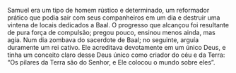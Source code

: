 ﻿Samuel era um tipo de homem rústico e determinado, um reformador prático que podia sair com seus companheiros em um dia e destruir uma vintena de locais dedicados a Baal. O progresso que alcançou foi resultante de pura força de compulsão; pregou pouco, ensinou menos ainda, mas agia. Num dia zombava do sacerdote de Baal; no seguinte, arguía duramente um rei cativo. Ele acreditava devotamente em um único Deus, e tinha um conceito claro desse Deus único como criador do céu e da Terra: “Os pilares da Terra são do Senhor, e Ele colocou o mundo sobre eles”.